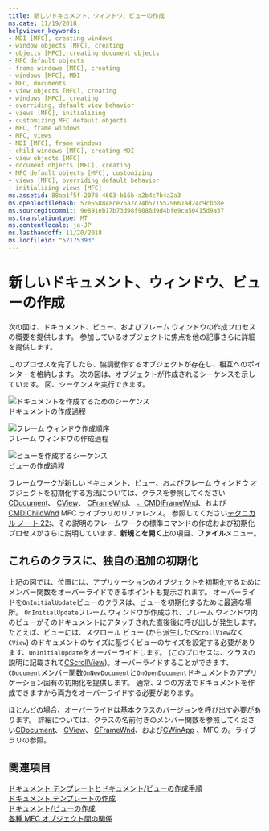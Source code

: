 ```yaml
---
title: 新しいドキュメント、ウィンドウ、ビューの作成
ms.date: 11/19/2018
helpviewer_keywords:
- MDI [MFC], creating windows
- window objects [MFC], creating
- objects [MFC], creating document objects
- MFC default objects
- frame windows [MFC], creating
- windows [MFC], MDI
- MFC, documents
- view objects [MFC], creating
- windows [MFC], creating
- overriding, default view behavior
- views [MFC], initializing
- customizing MFC default objects
- MFC, frame windows
- MFC, views
- MDI [MFC], frame windows
- child windows [MFC], creating MDI
- view objects [MFC]
- document objects [MFC], creating
- MFC default objects [MFC], customizing
- views [MFC], overriding default behavior
- initializing views [MFC]
ms.assetid: 88aa1f5f-2078-4603-b16b-a2b4c7b4a2a3
ms.openlocfilehash: 57e558848ce76a7c74b5715529661ad24c9cbb8e
ms.sourcegitcommit: 9e891eb17b73d98f9086d9d4bfe9ca50415d9a37
ms.translationtype: MT
ms.contentlocale: ja-JP
ms.lasthandoff: 11/20/2018
ms.locfileid: "52175393"
---
```

# <a name="creating-new-documents-windows-and-views"></a>新しいドキュメント、ウィンドウ、ビューの作成

次の図は、ドキュメント、ビュー、およびフレーム ウィンドウの作成プロセスの概要を提供します。 参加しているオブジェクトに焦点を他の記事さらに詳細を提供します。

このプロセスを完了したら、協調動作するオブジェクトが存在し、相互へのポインターを格納します。 次の図は、オブジェクトが作成されるシーケンスを示しています。 図、シーケンスを実行できます。

![ドキュメントを作成するためのシーケンス](../mfc/media/vc387l1.gif "ドキュメント作成のシーケンス") <br/>
ドキュメントの作成過程

![フレーム ウィンドウ作成順序](../mfc/media/vc387l2.png "フレーム ウィンドウ作成順序") <br/>
フレーム ウィンドウの作成過程

![ビューを作成するシーケンス](../mfc/media/vc387l3.gif "ビューを作成するシーケンス") <br/>
ビューの作成過程

フレームワークが新しいドキュメント、ビュー、およびフレーム ウィンドウ オブジェクトを初期化する方法については、クラスを参照してください[CDocument](../mfc/reference/cdocument-class.md)、 [CView](../mfc/reference/cview-class.md)、 [CFrameWnd](../mfc/reference/cframewnd-class.md)、 [。CMDIFrameWnd](../mfc/reference/cmdiframewnd-class.md)、および[CMDIChildWnd](../mfc/reference/cmdichildwnd-class.md) MFC ライブラリのリファレンス。 参照してください[テクニカル ノート 22:](../mfc/tn022-standard-commands-implementation.md)、その説明のフレームワークの標準コマンドの作成および初期化プロセスがさらに説明しています、**新規**と**を開く**上の項目、**ファイル**メニュー。

##  <a name="_core_initializing_your_own_additions_to_these_classes"></a> これらのクラスに、独自の追加の初期化

上記の図では、位置には、アプリケーションのオブジェクトを初期化するためにメンバー関数をオーバーライドできるポイントも提示されます。 オーバーライドを`OnInitialUpdate`ビューのクラスは、ビューを初期化するために最適な場所。 `OnInitialUpdate`フレーム ウィンドウが作成され、フレーム ウィンドウ内のビューがそのドキュメントにアタッチされた直後後に呼び出しが発生します。 たとえば、ビューには、スクロール ビュー (から派生した`CScrollView`なく`CView`) のドキュメントのサイズに基づくビューのサイズを設定する必要があります、`OnInitialUpdate`をオーバーライドします。 (このプロセスは、クラスの説明に記載されて[CScrollView](../mfc/reference/cscrollview-class.md))。オーバーライドすることができます、`CDocument`メンバー関数`OnNewDocument`と`OnOpenDocument`ドキュメントのアプリケーション固有の初期化を提供します。 通常、2 つの方法でドキュメントを作成できますから両方をオーバーライドする必要があります。

ほとんどの場合、オーバーライドは基本クラスのバージョンを呼び出す必要があります。 詳細については、クラスの名前付きのメンバー関数を参照してください[CDocument](../mfc/reference/cdocument-class.md)、 [CView](../mfc/reference/cview-class.md)、 [CFrameWnd](../mfc/reference/cframewnd-class.md)、および[CWinApp](../mfc/reference/cwinapp-class.md) 、MFC の。ライブラリの参照。

## <a name="see-also"></a>関連項目

[ドキュメント テンプレートとドキュメント/ビューの作成手順](../mfc/document-templates-and-the-document-view-creation-process.md)<br/>
[ドキュメント テンプレートの作成](../mfc/document-template-creation.md)<br/>
[ドキュメント/ビューの作成](../mfc/document-view-creation.md)<br/>
[各種 MFC オブジェクト間の関係](../mfc/relationships-among-mfc-objects.md)

